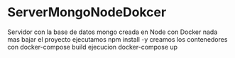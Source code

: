 # ServerMongoNodeDokcer
Servidor con la base de datos mongo creada en Node con Docker
nada mas bajar el proyecto ejecutamos npm install -y
creamos los contenedores con docker-compose build
ejecucion docker-compose up
